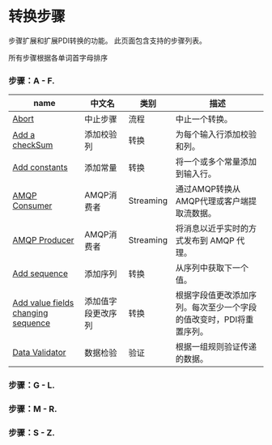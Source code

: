 # 转换步骤

步骤扩展和扩展PDI转换的功能。 此页面包含支持的步骤列表。

所有步骤根据各单词首字母排序

### 步骤：A - F.

| name | 中文名 | 类别 | 描述 |
| --- | --- | --- | --- | 
| [Abort](/step/abort.md) | 中止步骤 | 流程 | 中止一个转换。 |
| [Add a checkSum](/step/addACheckSum.md) | 添加校验列 | 转换 | 为每个输入行添加校验和列。|
| [Add constants](/step/addAConstants.md) | 添加常量 | 转换 | 将一个或多个常量添加到输入行。|
| [AMQP Consumer](/step/amqpConsumer.md) | AMQP消费者 | Streaming | 通过AMQP转换从AMQP代理或客户端提取流数据。|
| [AMQP Producer](/step/amqpProducer.md) | AMQP消费者 | Streaming | 将消息以近乎实时的方式发布到 AMQP 代理。 |
| [Add sequence](/step/addSequence.md) | 添加序列 | 转换 | 从序列中获取下一个值。 |
| [Add value fields changing sequence]() | 添加值字段更改序列 | 转换 | 根据字段值更改添加序列。每次至少一个字段的值改变时，PDI将重置序列。 |
| [Data Validator](/step/dataValidator.md) | 数据检验 | 验证 | 根据一组规则验证传递的数据。 |
 
### 步骤：G - L.

### 步骤：M - R.

### 步骤：S - Z.